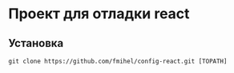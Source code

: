 # Проект для отладки react
## Установка

``` git clone https://github.com/fmihel/config-react.git [TOPATH] ```
